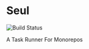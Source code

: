 # Seul

![Build Status](https://circleci.com/gh/MehdiGolchin/seul.png?circle-token=:circle-token)

A Task Runner For Monorepos
